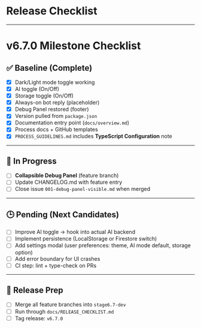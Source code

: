 # Release Checklist


---

# v6.7.0 Milestone Checklist

## ✅ Baseline (Complete)
- [x] Dark/Light mode toggle working  
- [x] AI toggle (On/Off)  
- [x] Storage toggle (On/Off)  
- [x] Always-on bot reply (placeholder)  
- [x] Debug Panel restored (footer)  
- [x] Version pulled from `package.json`  
- [x] Documentation entry point (`docs/overview.md`)  
- [x] Process docs + GitHub templates  
- [x] `PROCESS_GUIDELINES.md` includes **TypeScript Configuration** note  

---

## 🚧 In Progress
- [ ] **Collapsible Debug Panel** (feature branch)  
- [ ] Update CHANGELOG.md with feature entry  
- [ ] Close issue `001-debug-panel-visible.md` when merged  

---

## 🕒 Pending (Next Candidates)
- [ ] Improve AI toggle → hook into actual AI backend  
- [ ] Implement persistence (LocalStorage or Firestore switch)  
- [ ] Add settings modal (user preferences: theme, AI mode default, storage option)  
- [ ] Add error boundary for UI crashes  
- [ ] CI step: lint + type-check on PRs  

---

## 🏁 Release Prep
- [ ] Merge all feature branches into `stage6.7-dev`  
- [ ] Run through `docs/RELEASE_CHECKLIST.md`  
- [ ] Tag release: `v6.7.0`  

